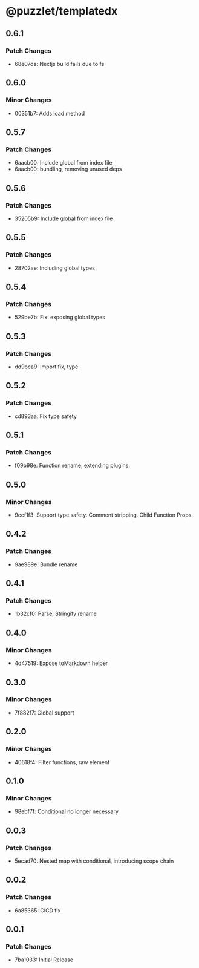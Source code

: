 # @puzzlet/templatedx

## 0.6.1

### Patch Changes

- 68e07da: Nextjs build fails due to fs

## 0.6.0

### Minor Changes

- 00351b7: Adds load method

## 0.5.7

### Patch Changes

- 6aacb00: Include global from index file
- 6aacb00: bundling, removing unused deps

## 0.5.6

### Patch Changes

- 35205b9: Include global from index file

## 0.5.5

### Patch Changes

- 28702ae: Including global types

## 0.5.4

### Patch Changes

- 529be7b: Fix: exposing global types

## 0.5.3

### Patch Changes

- dd9bca9: Import fix, type

## 0.5.2

### Patch Changes

- cd893aa: Fix type safety

## 0.5.1

### Patch Changes

- f09b98e: Function rename, extending plugins.

## 0.5.0

### Minor Changes

- 9ccf1f3: Support type safety. Comment stripping. Child Function Props.

## 0.4.2

### Patch Changes

- 9ae989e: Bundle rename

## 0.4.1

### Patch Changes

- 1b32cf0: Parse, Stringify rename

## 0.4.0

### Minor Changes

- 4d47519: Expose toMarkdown helper

## 0.3.0

### Minor Changes

- 7f882f7: Global support

## 0.2.0

### Minor Changes

- 40618f4: Filter functions, raw element

## 0.1.0

### Minor Changes

- 98ebf7f: Conditional no longer necessary

## 0.0.3

### Patch Changes

- 5ecad70: Nested map with conditional, introducing scope chain

## 0.0.2

### Patch Changes

- 6a85365: CICD fix

## 0.0.1

### Patch Changes

- 7ba1033: Initial Release
